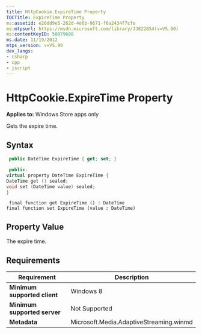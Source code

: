 ```yaml
---
title: HttpCookie.ExpireTime Property
TOCTitle: ExpireTime Property
ms:assetid: e20dd9e5-262d-4e6b-9671-f6a2434f7cfe
ms:mtpsurl: https://msdn.microsoft.com/library/JJ822854(v=VS.90)
ms:contentKeyID: 50079608
ms.date: 11/19/2012
mtps_version: v=VS.90
dev_langs:
- csharp
- cpp
- jscript
---
```


# HttpCookie.ExpireTime Property

**Applies to:** Windows Store apps only

Gets the expire time.

## Syntax

```csharp
 public DateTime ExpireTime { get; set; }
```

```cpp
 public:
virtual property DateTime ExpireTime {
DateTime get () sealed;
void set (DateTime value) sealed;
}
```

```jscript
 final function get ExpireTime () : DateTime
final function set ExpireTime (value : DateTime)
```

## Property Value

The expire time.

## Requirements

|Requirement|Description|
|--- |--- |
|**Minimum supported client**|Windows 8|
|**Minimum supported server**|Not Supported|
|**Metadata**|Microsoft.Media.AdaptiveStreaming.winmd|
